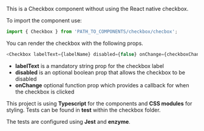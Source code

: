 This is a Checkbox component without using the React native checkbox.

To import the component use:
```javascript
import { Checkbox } from 'PATH_TO_COMPONENTS/checkbox/checbox';
```
You can render the checkbox with the following props.
```javascript
<Checkbox labelText={labelName} disabled={false} onChange={checkboxChangeFunction}/>
```
* **labelText** is a mandatory string prop for the checkbox label
* **disabled** is an optional boolean prop that allows the checkbox to be disabled
* **onChange** optional function prop which provides a callback for when the checkbox is clicked

This project is using **Typescript** for the components and **CSS modules** for styling.
Tests can be found in __test__ within the checkbox folder.

The tests are configured using **Jest** and **enzyme**.